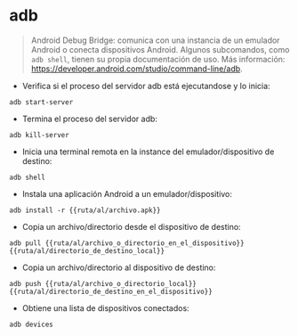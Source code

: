 # adb

> Android Debug Bridge: comunica con una instancia de un emulador Android o conecta dispositivos Android.
> Algunos subcomandos, como `adb shell`, tienen su propia documentación de uso.
> Más información: <https://developer.android.com/studio/command-line/adb>.

- Verifica si el proceso del servidor adb está ejecutandose y lo inicia:

`adb start-server`

- Termina el proceso del servidor adb:

`adb kill-server`

- Inicia una terminal remota en la instance del emulador/dispositivo de destino:

`adb shell`

- Instala una aplicación Android a un emulador/dispositivo:

`adb install -r {{ruta/al/archivo.apk}}`

- Copia un archivo/directorio desde el dispositivo de destino:

`adb pull {{ruta/al/archivo_o_directorio_en_el_dispositivo}} {{ruta/al/directorio_de_destino_local}}`

- Copia un archivo/directorio al dispositivo de destino:

`adb push {{ruta/al/archivo_o_directorio_local}} {{ruta/al/directorio_de_destino_en_el_dispositivo}}`

- Obtiene una lista de dispositivos conectados:

`adb devices`
